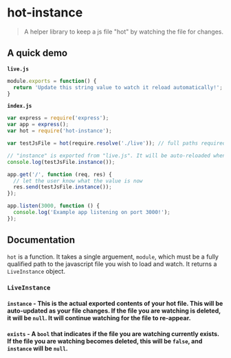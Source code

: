 # hot-instance
> A helper library to keep a js file "hot" by watching the file for changes.

## A quick demo

**```live.js```**

```js
module.exports = function() {
  return 'Update this string value to watch it reload automatically!';
}
```

**```index.js```**

```js
var express = require('express');
var app = express();
var hot = require('hot-instance');

var testJsFile = hot(require.resolve('./live')); // full paths required

// "instance" is exported from "live.js". It will be auto-reloaded when the file changes.
console.log(testJsFile.instance());

app.get('/', function (req, res) {
  // let the user know what the value is now
  res.send(testJsFile.instance());
});

app.listen(3000, function () {
  console.log('Example app listening on port 3000!');
});
```

## Documentation

```hot``` is a function. It takes a single arguement, ```module```, which must be a fully qualified path to the javascript file you wish to load and watch. It returns a ```LiveInstance``` object.

### ```LiveInstance```
#### ```instance``` - This is the actual exported contents of your hot file. This will be auto-updated as your file changes. If the file you are watching is deleted, it will be ```null```. It will continue watching for the file to re-appear.
#### ```exists``` - A ```bool``` that indicates if the file you are watching currently exists. If the file you are watching becomes deleted, this will be ```false```, and ```instance``` will be ```null```.
